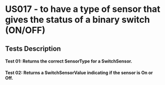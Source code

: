 # US017 - to have a type of sensor that gives the status of a binary switch (ON/OFF)

## Tests Description

#### Test 01: Returns the correct SensorType for a SwitchSensor.
#### Test 02: Returns a SwitchSensorValue indicating if the sensor is On or Off.

